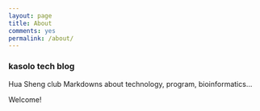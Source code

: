 ```yaml
---
layout: page
title: About
comments: yes
permalink: /about/
---
```



### kasolo tech blog
Hua Sheng club Markdowns about technology, program, bioinformatics...

Welcome!
